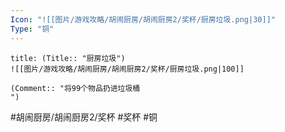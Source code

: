 ```yaml
---
Icon: "![[图片/游戏攻略/胡闹厨房/胡闹厨房2/奖杯/厨房垃圾.png|30]]"
Type: "铜"
---
```

```ad-common-bronze-trophy
title: (Title:: "厨房垃圾")
![[图片/游戏攻略/胡闹厨房/胡闹厨房2/奖杯/厨房垃圾.png|100]]

(Comment:: "将99个物品扔进垃圾桶
")
```

#胡闹厨房/胡闹厨房2/奖杯 #奖杯 #铜
